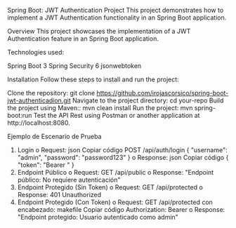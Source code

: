 Spring Boot: JWT Authentication Project
This project demonstrates how to implement a JWT Authentication functionality in an Spring Boot application.

Overview
This project showcases the implementation of a JWT Authentication feature in an Spring Boot application.

Technologies used:

Spring Boot 3
Spring Security 6
jsonwebtoken


Installation
Follow these steps to install and run the project:

Clone the repository: git clone https://github.com/irojascorsico/spring-boot-jwt-authenticadion.git
Navigate to the project directory: cd your-repo
Build the project using Maven:: mvn clean install
Run the project: mvn spring-boot:run
Test the API Rest using Postman or another application at http://localhost:8080.




Ejemplo de Escenario de Prueba
1. Login
   o Request:
   json
   Copiar código
   POST /api/auth/login
   {
   "username": "admin",
   "password": "password123"
   }
   o Response:
   json
   Copiar código
   {
   "token": "Bearer <jwt-token>"
   }
2. Endpoint Público
   o Request: GET /api/public
   o Response: "Endpoint público: No requiere autenticación"
3. Endpoint Protegido (Sin Token)
   o Request: GET /api/protected
   o Response: 401 Unauthorized
4. Endpoint Protegido (Con Token)
   o Request: GET /api/protected con encabezado:
   makefile
   Copiar código
   Authorization: Bearer <jwt-token>
   o Response: "Endpoint protegido: Usuario autenticado como admin"